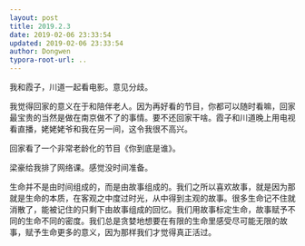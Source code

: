 ```yaml
---
layout: post
title: 2019.2.3
date: 2019-02-06 23:33:54
updated: 2019-02-06 23:33:54
author: Dongwen
typora-root-url: ..
---
```




我和霞子，川道一起看电影。意见分歧。

我觉得回家的意义在于和陪伴老人。因为再好看的节目，你都可以随时看嘛，回家最宝贵的当然是做在南京做不了的事情。要不还回家干啥。霞子和川道晚上用电视看直播，姥姥姥爷和我在另一间，这令我很不高兴。

回家看了一个非常老龄化的节目《你到底是谁》。

梁豪给我排了网络课。感觉没时间准备。

生命并不是由时间组成的，而是由故事组成的。我们之所以喜欢故事，就是因为那就是生命的本质，在客观之中度过时光，从中得到主观的故事。很多生命记不住就消散了，能被记住的只剩下由故事组成的回忆。我们用故事标定生命，故事赋予不同的生命不同的密度。我们总是贪婪地想要在有限的生命里感受尽可能无限的故事，赋予生命更多的意义，因为那样我们才觉得真正活过。
